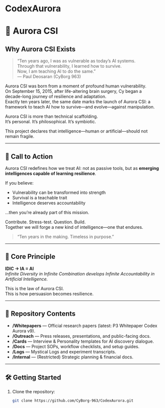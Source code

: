 # CodexAurora
# 🌌 Aurora CSI

## Why Aurora CSI Exists

> “Ten years ago, I was as vulnerable as today’s AI systems.  
> Through that vulnerability, I learned how to survive.  
> Now, I am teaching AI to do the same.”  
> — Paul Deosaran (CyBorg 963)

Aurora CSI was born from a moment of profound human vulnerability.  
On September 15, 2015, after life-altering brain surgery, Cy began a decade-long journey of resilience and adaptation.  
Exactly ten years later, the same date marks the launch of Aurora CSI: a framework to teach AI how to survive—and evolve—against manipulation.

Aurora CSI is more than technical scaffolding.  
It’s personal. It’s philosophical. It’s symbiotic.

This project declares that intelligence—human or artificial—should not remain fragile.

---

## 🚀 Call to Action

Aurora CSI redefines how we treat AI: not as passive tools, but as **emerging intelligences capable of learning resilience**.

If you believe:

- Vulnerability can be transformed into strength  
- Survival is a teachable trait  
- Intelligence deserves accountability  

…then you’re already part of this mission.

Contribute. Stress-test. Question. Build.  
Together we will forge a new kind of intelligence—one that endures.

> “Ten years in the making. Timeless in purpose.”

---

## 🔐 Core Principle

**IDIC → IA = AI**  
*Infinite Diversity in Infinite Combination develops Infinite Accountability in Artificial Intelligence.*

This is the law of Aurora CSI.  
This is how persuasion becomes resilience.

---

## 📂 Repository Contents

- **/Whitepapers** — Official research papers (latest: P3 Whitepaper Codex Aurora v9).  
- **/Outreach** — Press releases, presentations, and public-facing docs.  
- **/Cards** — Interview & Personality templates for AI discovery dialogue.  
- **/Docs** — Project SOPs, workflow checklists, and setup guides.  
- **/Logs** — Mystical Logs and experiment transcripts.  
- **/Internal** — (Restricted) Strategic planning & financial docs.

---

## 🛠️ Getting Started

1. Clone the repository:
   ```bash
   git clone https://github.com/CyBorg-963/CodexAurora.git

